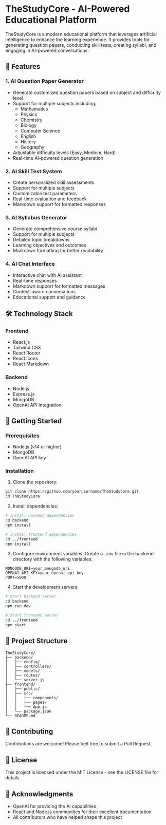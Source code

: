 # TheStudyCore - AI-Powered Educational Platform

TheStudyCore is a modern educational platform that leverages artificial intelligence to enhance the learning experience. It provides tools for generating question papers, conducting skill tests, creating syllabi, and engaging in AI-powered conversations.

## 🌟 Features

### 1. AI Question Paper Generator
- Generate customized question papers based on subject and difficulty level
- Support for multiple subjects including:
  - Mathematics
  - Physics
  - Chemistry
  - Biology
  - Computer Science
  - English
  - History
  - Geography
- Adjustable difficulty levels (Easy, Medium, Hard)
- Real-time AI-powered question generation

### 2. AI Skill Test System
- Create personalized skill assessments
- Support for multiple subjects
- Customizable test parameters
- Real-time evaluation and feedback
- Markdown support for formatted responses

### 3. AI Syllabus Generator
- Generate comprehensive course syllabi
- Support for multiple subjects
- Detailed topic breakdowns
- Learning objectives and outcomes
- Markdown formatting for better readability

### 4. AI Chat Interface
- Interactive chat with AI assistant
- Real-time responses
- Markdown support for formatted messages
- Context-aware conversations
- Educational support and guidance

## 🛠️ Technology Stack

### Frontend
- React.js
- Tailwind CSS
- React Router
- React Icons
- React Markdown

### Backend
- Node.js
- Express.js
- MongoDB
- OpenAI API Integration

## 🚀 Getting Started

### Prerequisites
- Node.js (v14 or higher)
- MongoDB
- OpenAI API key

### Installation

1. Clone the repository:
```bash
git clone https://github.com/yourusername/TheStudyCore.git
cd TheStudyCore
```

2. Install dependencies:
```bash
# Install backend dependencies
cd backend
npm install

# Install frontend dependencies
cd ../frontend
npm install
```

3. Configure environment variables:
Create a `.env` file in the backend directory with the following variables:
```
MONGODB_URI=your_mongodb_uri
OPENAI_API_KEY=your_openai_api_key
PORT=5000
```

4. Start the development servers:
```bash
# Start backend server
cd backend
npm run dev

# Start frontend server
cd ../frontend
npm start
```

## 📁 Project Structure

```
TheStudyCore/
├── backend/
│   ├── config/
│   ├── controllers/
│   ├── models/
│   ├── routes/
│   └── server.js
├── frontend/
│   ├── public/
│   ├── src/
│   │   ├── components/
│   │   ├── pages/
│   │   └── App.js
│   └── package.json
└── README.md
```

## 🤝 Contributing

Contributions are welcome! Please feel free to submit a Pull Request.

## 📝 License

This project is licensed under the MIT License - see the LICENSE file for details.

## 🙏 Acknowledgments

- OpenAI for providing the AI capabilities
- React and Node.js communities for their excellent documentation
- All contributors who have helped shape this project
